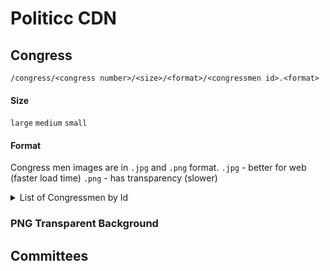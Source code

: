 # Politicc CDN

## Congress

`/congress/<congress number>/<size>/<format>/<congressmen id>.<format>`


#### Size
`large`
`medium`
`small`

#### Format
Congress men images are in `.jpg` and `.png` format.
 `.jpg` - better for web (faster load time)
`.png` - has transparency (slower)


<details>
<summary>List of Congressmen by Id</summary>

**List of Congressmen by Id**
---
`A000014` -
`A000022` -
`A000055` -
`A000069` -
`A000109` -
`A000210` -
`A000357` -
`A000358` -
`A000360` -
`A000361` -
`A000362` -
`A000363` -
`A000364` -
`A000365` -
`A000366` -
`A000367` -
`A000368` -
`A000369` -
`A000370` -
`A000371` -
`A000372` -
`A000373` -
`A000374` -
`A000375` -
`B000013` -
`B000208` -
`B000213` -
`B000220` -
`B000243` -
`B000287` -
`B000382` -
`B000410` -
`B000420` -
`B000444` -
`B000461` -
`B000468` -
`B000490` -
`B000574` -
`B000575` -
`B000589` -
`B000611` -
`B000652` -
`B000657` -
`B000711` -
`B000716` -
`B000755` -
`B000911` -
`B000944` -
`B000953` -
`B001066` -
`B001135` -
`B001149` -
`B001203` -
`B001210` -
`B001227` -
`B001228` -
`B001229` -
`B001230` -
`B001231` -
`B001232` -
`B001233` -
`B001234` -
`B001235` -
`B001236` -
`B001239` -
`B001242` -
`B001243` -
`B001244` -
`B001245` -
`B001247` -
`B001248` -
`B001250` -
`B001251` -
`B001252` -
`B001253` -
`B001254` -
`B001255` -
`B001256` -
`B001257` -
`B001258` -
`B001259` -
`B001260` -
`B001261` -
`B001262` -
`B001263` -
`B001264` -
`B001265` -
`B001266` -
`B001267` -
`B001268` -
`B001269` -
`B001270` -
`B001271` -
`B001272` -
`B001273` -
`B001274` -
`B001275` -
`B001276` -
`B001277` -
`B001278` -
`B001279` -
`B001280` -
`B001281` -
`B001282` -
`B001283` -
`B001284` -
`B001285` -
`B001286` -
`B001287` -
`B001288` -
`B001289` -
`B001290` -
`B001291` -
`B001292` -
`B001293` -
`B001294` -
`B001295` -
`B001296` -
`B001297` -
`B001298` -
`B001299` -
`B001300` -
`B001301` -
`B001302` -
`B001303` -
`B001304` -
`B001305` -
`C000059` -
`C000071` -
`C000116` -
`C000127` -
`C000141` -
`C000174` -
`C000243` -
`C000266` -
`C000286` -
`C000380` -
`C000537` -
`C000542` -
`C000556` -
`C000560` -
`C000567` -
`C000705` -
`C000714` -
`C000754` -
`C000794` -
`C000858` -
`C000868` -
`C000880` -
`C000962` -
`C000984` -
`C001035` -
`C001036` -
`C001037` -
`C001038` -
`C001041` -
`C001045` -
`C001046` -
`C001047` -
`C001048` -
`C001049` -
`C001050` -
`C001051` -
`C001053` -
`C001056` -
`C001057` -
`C001058` -
`C001059` -
`C001060` -
`C001061` -
`C001062` -
`C001063` -
`C001064` -
`C001065` -
`C001066` -
`C001067` -
`C001068` -
`C001069` -
`C001070` -
`C001071` -
`C001072` -
`C001073` -
`C001074` -
`C001075` -
`C001076` -
`C001077` -
`C001078` -
`C001079` -
`C001080` -
`C001081` -
`C001082` -
`C001083` -
`C001084` -
`C001085` -
`C001086` -
`C001087` -
`C001088` -
`C001089` -
`C001090` -
`C001091` -
`C001092` -
`C001093` -
`C001094` -
`C001095` -
`C001096` -
`C001097` -
`C001098` -
`C001101` -
`C001102` -
`C001103` -
`C001105` -
`C001106` -
`C001107` -
`C001108` -
`C001109` -
`C001110` -
`C001111` -
`C001112` -
`C001113` -
`D000096` -
`D000136` -
`D000168` -
`D000191` -
`D000197` -
`D000210` -
`D000216` -
`D000299` -
`D000327` -
`D000355` -
`D000388` -
`D000399` -
`D000407` -
`D000429` -
`D000432` -
`D000482` -
`D000492` -
`D000533` -
`D000563` -
`D000595` -
`D000598` -
`D000599` -
`D000600` -
`D000601` -
`D000602` -
`D000603` -
`D000604` -
`D000605` -
`D000606` -
`D000607` -
`D000608` -
`D000609` -
`D000610` -
`D000612` -
`D000613` -
`D000614` -
`D000615` -
`D000616` -
`D000617` -
`D000618` -
`D000619` -
`D000620` -
`D000621` -
`D000622` -
`D000623` -
`D000624` -
`D000625` -
`D000626` -
`D000627` -
`D000628` -
`E000063` -
`E000092` -
`E000172` -
`E000179` -
`E000187` -
`E000194` -
`E000215` -
`E000226` -
`E000268` -
`E000285` -
`E000287` -
`E000288` -
`E000289` -
`E000290` -
`E000291` -
`E000292` -
`E000293` -
`E000294` -
`E000295` -
`E000296` -
`E000297` -
`F000010` -
`F000030` -
`F000043` -
`F000061` -
`F000062` -
`F000116` -
`F000339` -
`F000372` -
`F000440` -
`F000443` -
`F000444` -
`F000445` -
`F000447` -
`F000448` -
`F000449` -
`F000450` -
`F000451` -
`F000452` -
`F000453` -
`F000454` -
`F000455` -
`F000456` -
`F000457` -
`F000458` -
`F000459` -
`F000460` -
`F000461` -
`F000462` -
`F000463` -
`F000464` -
`F000465` -
`F000466` -
`G000021` -
`G000180` -
`G000280` -
`G000289` -
`G000309` -
`G000359` -
`G000377` -
`G000386` -
`G000410` -
`G000445` -
`G000535` -
`G000544` -
`G000546` -
`G000548` -
`G000549` -
`G000550` -
`G000551` -
`G000552` -
`G000553` -
`G000554` -
`G000555` -
`G000556` -
`G000557` -
`G000558` -
`G000559` -
`G000560` -
`G000562` -
`G000563` -
`G000564` -
`G000565` -
`G000566` -
`G000567` -
`G000568` -
`G000569` -
`G000570` -
`G000571` -
`G000572` -
`G000573` -
`G000574` -
`G000575` -
`G000576` -
`G000577` -
`G000578` -
`G000580` -
`G000582` -
`G000583` -
`H000067` -
`H000206` -
`H000213` -
`H000324` -
`H000329` -
`H000338` -
`H000528` -
`H000627` -
`H000636` -
`H000666` -
`H000676` -
`H000712` -
`H000762` -
`H000874` -
`H000948` -
`H000981` -
`H001016` -
`H001028` -
`H001029` -
`H001030` -
`H001032` -
`H001034` -
`H001036` -
`H001037` -
`H001038` -
`H001039` -
`H001040` -
`H001041` -
`H001042` -
`H001043` -
`H001044` -
`H001045` -
`H001046` -
`H001047` -
`H001048` -
`H001049` -
`H001050` -
`H001051` -
`H001052` -
`H001053` -
`H001054` -
`H001055` -
`H001056` -
`H001057` -
`H001058` -
`H001059` -
`H001060` -
`H001061` -
`H001062` -
`H001063` -
`H001064` -
`H001065` -
`H001066` -
`H001067` -
`H001068` -
`H001069` -
`H001070` -
`H001071` -
`H001072` -
`H001073` -
`H001074` -
`H001075` -
`H001076` -
`I000023` -
`I000024` -
`I000025` -
`I000026` -
`I000055` -
`I000056` -
`I000057` -
`J000032` -
`J000070` -
`J000126` -
`J000174` -
`J000177` -
`J000255` -
`J000283` -
`J000285` -
`J000288` -
`J000289` -
`J000290` -
`J000291` -
`J000292` -
`J000293` -
`J000294` -
`J000295` -
`J000296` -
`J000297` -
`K000008` -
`K000009` -
`K000105` -
`K000113` -
`K000148` -
`K000172` -
`K000180` -
`K000188` -
`K000210` -
`K000220` -
`K000288` -
`K000305` -
`K000336` -
`K000352` -
`K000360` -
`K000361` -
`K000362` -
`K000363` -
`K000364` -
`K000365` -
`K000366` -
`K000367` -
`K000368` -
`K000369` -
`K000370` -
`K000371` -
`K000372` -
`K000375` -
`K000376` -
`K000378` -
`K000379` -
`K000380` -
`K000381` -
`K000382` -
`K000383` -
`K000384` -
`K000385` -
`K000386` -
`K000387` -
`K000388` -
`K000389` -
`K000390` -
`K000391` -
`K000392` -
`K000393` -
`L000035` -
`L000043` -
`L000111` -
`L000123` -
`L000174` -
`L000261` -
`L000263` -
`L000274` -
`L000287` -
`L000293` -
`L000304` -
`L000321` -
`L000397` -
`L000447` -
`L000480` -
`L000491` -
`L000504` -
`L000517` -
`L000550` -
`L000551` -
`L000552` -
`L000553` -
`L000554` -
`L000557` -
`L000559` -
`L000560` -
`L000562` -
`L000563` -
`L000564` -
`L000565` -
`L000566` -
`L000567` -
`L000568` -
`L000569` -
`L000570` -
`L000571` -
`L000573` -
`L000574` -
`L000575` -
`L000576` -
`L000577` -
`L000578` -
`L000579` -
`L000580` -
`L000581` -
`L000582` -
`L000583` -
`L000584` -
`L000585` -
`M000087` -
`M000133` -
`M000303` -
`M000309` -
`M000312` -
`M000355` -
`M000388` -
`M000404` -
`M000472` -
`M000485` -
`M000508` -
`M000590` -
`M000639` -
`M000689` -
`M000702` -
`M000725` -
`M000844` -
`M000933` -
`M000934` -
`M001111` -
`M001120` -
`M001134` -
`M001137` -
`M001138` -
`M001139` -
`M001140` -
`M001142` -
`M001143` -
`M001144` -
`M001146` -
`M001147` -
`M001148` -
`M001149` -
`M001150` -
`M001151` -
`M001152` -
`M001153` -
`M001154` -
`M001155` -
`M001156` -
`M001157` -
`M001158` -
`M001159` -
`M001160` -
`M001161` -
`M001162` -
`M001163` -
`M001164` -
`M001165` -
`M001166` -
`M001167` -
`M001168` -
`M001169` -
`M001170` -
`M001171` -
`M001172` -
`M001174` -
`M001175` -
`M001176` -
`M001177` -
`M001178` -
`M001179` -
`M001180` -
`M001181` -
`M001182` -
`M001183` -
`M001184` -
`M001185` -
`M001187` -
`M001188` -
`M001189` -
`M001190` -
`M001191` -
`M001192` -
`M001193` -
`M001194` -
`M001195` -
`M001196` -
`M001197` -
`M001198` -
`M001199` -
`M001201` -
`M001202` -
`N000002` -
`N000015` -
`N000032` -
`N000127` -
`N000147` -
`N000179` -
`N000180` -
`N000181` -
`N000182` -
`N000183` -
`N000184` -
`N000185` -
`N000186` -
`N000187` -
`N000188` -
`N000189` -
`O000006` -
`O000007` -
`O000085` -
`O000107` -
`O000167` -
`O000168` -
`O000169` -
`O000170` -
`O000171` -
`P000034` -
`P000096` -
`P000099` -
`P000149` -
`P000197` -
`P000258` -
`P000263` -
`P000265` -
`P000323` -
`P000373` -
`P000422` -
`P000449` -
`P000523` -
`P000555` -
`P000583` -
`P000585` -
`P000586` -
`P000587` -
`P000588` -
`P000589` -
`P000590` -
`P000591` -
`P000592` -
`P000593` -
`P000594` -
`P000595` -
`P000596` -
`P000597` -
`P000598` -
`P000599` -
`P000600` -
`P000601` -
`P000602` -
`P000603` -
`P000604` -
`P000605` -
`P000606` -
`P000607` -
`P000608` -
`P000609` -
`P000610` -
`P000611` -
`P000612` -
`P000613` -
`Q000023` -
`Q000024` -
`R000004` -
`R000011` -
`R000033` -
`R000053` -
`R000122` -
`R000141` -
`R000146` -
`R000170` -
`R000307` -
`R000361` -
`R000395` -
`R000409` -
`R000435` -
`R000462` -
`R000486` -
`R000487` -
`R000515` -
`R000568` -
`R000569` -
`R000570` -
`R000571` -
`R000572` -
`R000573` -
`R000574` -
`R000575` -
`R000576` -
`R000577` -
`R000578` -
`R000580` -
`R000581` -
`R000582` -
`R000583` -
`R000584` -
`R000585` -
`R000586` -
`R000587` -
`R000588` -
`R000589` -
`R000590` -
`R000591` -
`R000592` -
`R000593` -
`R000594` -
`R000595` -
`R000597` -
`R000598` -
`R000599` -
`R000600` -
`R000601` -
`R000602` -
`R000603` -
`R000604` -
`R000605` -
`R000607` -
`R000608` -
`R000609` -
`S000018` -
`S000030` -
`S000033` -
`S000051` -
`S000097` -
`S000148` -
`S000185` -
`S000244` -
`S000248` -
`S000250` -
`S000275` -
`S000320` -
`S000344` -
`S000364` -
`S000465` -
`S000480` -
`S000510` -
`S000522` -
`S000583` -
`S000663` -
`S000672` -
`S000709` -
`S000749` -
`S000770` -
`S000810` -
`S000822` -
`S000888` -
`S000937` -
`S001045` -
`S001078` -
`S001141` -
`S001142` -
`S001143` -
`S001144` -
`S001145` -
`S001148` -
`S001150` -
`S001153` -
`S001154` -
`S001155` -
`S001156` -
`S001157` -
`S001158` -
`S001162` -
`S001163` -
`S001164` -
`S001165` -
`S001167` -
`S001168` -
`S001169` -
`S001170` -
`S001171` -
`S001172` -
`S001173` -
`S001174` -
`S001175` -
`S001176` -
`S001177` -
`S001178` -
`S001179` -
`S001180` -
`S001181` -
`S001182` -
`S001183` -
`S001184` -
`S001185` -
`S001186` -
`S001187` -
`S001188` -
`S001189` -
`S001190` -
`S001191` -
`S001192` -
`S001193` -
`S001194` -
`S001195` -
`S001196` -
`S001197` -
`S001198` -
`S001199` -
`S001200` -
`S001201` -
`T000038` -
`T000057` -
`T000074` -
`T000193` -
`T000238` -
`T000250` -
`T000260` -
`T000266` -
`T000326` -
`T000458` -
`T000459` -
`T000460` -
`T000461` -
`T000462` -
`T000463` -
`T000464` -
`T000465` -
`T000466` -
`T000467` -
`T000468` -
`T000469` -
`T000470` -
`T000471` -
`T000472` -
`T000473` -
`T000474` -
`T000475` -
`T000476` -
`T000477` -
`U000031` -
`U000038` -
`U000039` -
`V000081` -
`V000108` -
`V000126` -
`V000127` -
`V000128` -
`V000129` -
`V000130` -
`V000131` -
`V000132` -
`W000099` -
`W000119` -
`W000154` -
`W000187` -
`W000207` -
`W000215` -
`W000267` -
`W000273` -
`W000314` -
`W000413` -
`W000437` -
`W000672` -
`W000738` -
`W000779` -
`W000789` -
`W000791` -
`W000792` -
`W000793` -
`W000794` -
`W000795` -
`W000796` -
`W000797` -
`W000798` -
`W000799` -
`W000800` -
`W000801` -
`W000802` -
`W000803` -
`W000804` -
`W000805` -
`W000806` -
`W000807` -
`W000808` -
`W000809` -
`W000810` -
`W000811` -
`W000812` -
`W000813` -
`W000814` -
`W000815` -
`W000816` -
`W000817` -
`W000819` -
`W000820` -
`W000821` -
`W000822` -
`Y000031` -
`Y000033` -
`Y000062` -
`Y000063` -
`Y000064` -
`Y000065` -
`Y000066` -
`Z000017` -
`Z000018` -

</details>

### PNG Transparent Background
## Committees
